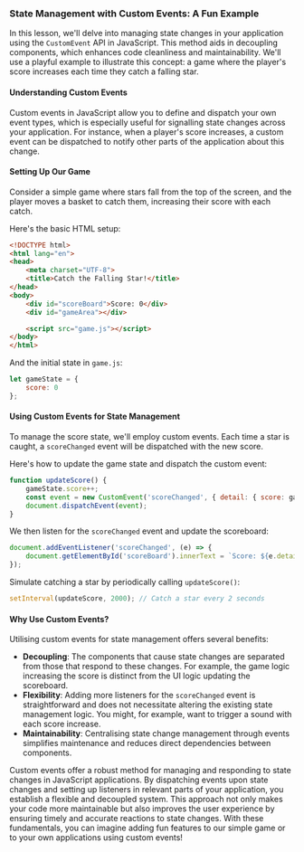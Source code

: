 ### State Management with Custom Events: A Fun Example

In this lesson, we'll delve into managing state changes in your application using the `CustomEvent` API in JavaScript. This method aids in decoupling components, which enhances code cleanliness and maintainability. We'll use a playful example to illustrate this concept: a game where the player's score increases each time they catch a falling star.

#### Understanding Custom Events

Custom events in JavaScript allow you to define and dispatch your own event types, which is especially useful for signalling state changes across your application. For instance, when a player's score increases, a custom event can be dispatched to notify other parts of the application about this change.

#### Setting Up Our Game

Consider a simple game where stars fall from the top of the screen, and the player moves a basket to catch them, increasing their score with each catch.

Here's the basic HTML setup:

```html
<!DOCTYPE html>
<html lang="en">
<head>
    <meta charset="UTF-8">
    <title>Catch the Falling Star!</title>
</head>
<body>
    <div id="scoreBoard">Score: 0</div>
    <div id="gameArea"></div>

    <script src="game.js"></script>
</body>
</html>
```

And the initial state in `game.js`:

```javascript
let gameState = {
    score: 0
};
```

#### Using Custom Events for State Management

To manage the score state, we'll employ custom events. Each time a star is caught, a `scoreChanged` event will be dispatched with the new score.

Here's how to update the game state and dispatch the custom event:

```javascript
function updateScore() {
    gameState.score++;
    const event = new CustomEvent('scoreChanged', { detail: { score: gameState.score } });
    document.dispatchEvent(event);
}
```

We then listen for the `scoreChanged` event and update the scoreboard:

```javascript
document.addEventListener('scoreChanged', (e) => {
    document.getElementById('scoreBoard').innerText = `Score: ${e.detail.score}`;
});
```

Simulate catching a star by periodically calling `updateScore()`:

```javascript
setInterval(updateScore, 2000); // Catch a star every 2 seconds
```

#### Why Use Custom Events?

Utilising custom events for state management offers several benefits:

- **Decoupling**: The components that cause state changes are separated from those that respond to these changes. For example, the game logic increasing the score is distinct from the UI logic updating the scoreboard.
- **Flexibility**: Adding more listeners for the `scoreChanged` event is straightforward and does not necessitate altering the existing state management logic. You might, for example, want to trigger a sound with each score increase.
- **Maintainability**: Centralising state change management through events simplifies maintenance and reduces direct dependencies between components.

Custom events offer a robust method for managing and responding to state changes in JavaScript applications. By dispatching events upon state changes and setting up listeners in relevant parts of your application, you establish a flexible and decoupled system. This approach not only makes your code more maintainable but also improves the user experience by ensuring timely and accurate reactions to state changes. With these fundamentals, you can imagine adding fun features to our simple game or to your own applications using custom events!